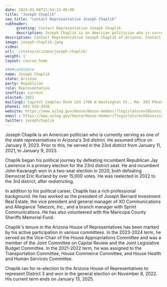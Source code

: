 ```yaml
---
date: 2024-01-08T11:54:12-05:00
title: "Joseph Chaplik"
seo_title: "contact Representative Joseph Chaplik"
subheader:
     greeting: Contact Representative Joseph Chaplik
     description: Joseph Chaplik is an American politician who is currently serving as one of the state Representative in Arizona's 3rd district. He assumed office on January 9, 2023. Prior to this, he served in the 23rd district from January 11, 2021, to January 9, 2023.
description: Contact Representative Joseph Chaplik of Arizona. Contact information for Joseph Chaplik includes email address, phone number, and mailing address.
image: joseph-chaplik.jpeg
video:
url:  /states/arizona/joseph-chaplik/
weight: 1
layout: course_home

####candidate
name: Joseph Chaplik
state: Arizona
party: Republican
role: Representative
inoffice: current
elected: 2021
mailing1: Capitol Complex Room 224 1700 W Washington St., Rm. 203 Phoenix, AZ 85007-2890
phone1: 602-926-3436
website: https://www.azleg.gov/House/House-member/?legislature=56&session=128&legislator=2154/
email : https://www.azleg.gov/House/House-member/?legislature=56&session=128&legislator=2154/
twitter: josephchaplik
---
```


Joseph Chaplik is an American politician who is currently serving as one of the state representatives in Arizona's 3rd district. He assumed office on January 9, 2023. Prior to this, he served in the 23rd district from January 11, 2021, to January 9, 2023.

Chaplik began his political journey by defeating incumbent Republican Jay Lawrence in a primary election for the 23rd district seat. He and incumbent John Kavanagh won in a two-seat election in 2020, both defeating Democrat Eric Kurland by over 15,000 votes. He was reelected in 2022 to the 3rd district, after redistricting.

In addition to his political career, Chaplik has a rich professional background. He has worked as the president of Joseph Bernard Investment Real Estate, the vice president and general manager of XO Communications and Allegiance Telecom, Inc., and a branch manager with Sprint Communications. He has also volunteered with the Maricopa County Sheriffs Memorial Fund.

Chaplik's tenure in the Arizona House of Representatives has been marked by his active participation in various committees. In the 2023-2024 term, he served as the Vice-Chair of the House Appropriations Committee and was a member of the Joint Committee on Capital Review and the Joint Legislative Budget Committee. In the 2021-2022 term, he was assigned to the Transportation Committee, House Commerce Committee, and House Health and Human Services Committee.

Chaplik ran for re-election to the Arizona House of Representatives to represent District 3 and won in the general election on November 8, 2022. His current term ends on January 13, 2025.
